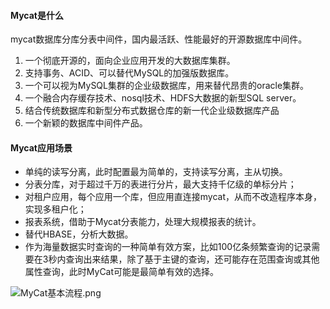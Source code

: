 #### Mycat是什么
mycat数据库分库分表中间件，国内最活跃、性能最好的开源数据库中间件。
1. 一个彻底开源的，面向企业应用开发的大数据库集群。
2. 支持事务、ACID、可以替代MySQL的加强版数据库。
3. 一个可以视为MySQL集群的企业级数据库，用来替代昂贵的oracle集群。
4. 一个融合内存缓存技术、nosql技术、HDFS大数据的新型SQL server。
5. 结合传统数据库和新型分布式数据仓库的新一代企业级数据库产品
6. 一个新颖的数据库中间件产品。
	
#### Mycat应用场景
- 单纯的读写分离，此时配置最为简单的，支持读写分离，主从切换。
- 分表分库，对于超过千万的表进行分片，最大支持千亿级的单标分片；
- 对租户应用，每个应用一个库，但应用直连接mycat，从而不改造程序本身，实现多租户化；
- 报表系统，借助于Mycat分表能力，处理大规模报表的统计。
- 替代HBASE，分析大数据。
- 作为海量数据实时查询的一种简单有效方案，比如100亿条频繁查询的记录需要在3秒内查询出来结果，除了基于主键的查询，还可能存在范围查询或其他属性查询，此时MyCat可能是最简单有效的选择。


![MyCat基本流程.png](0)
